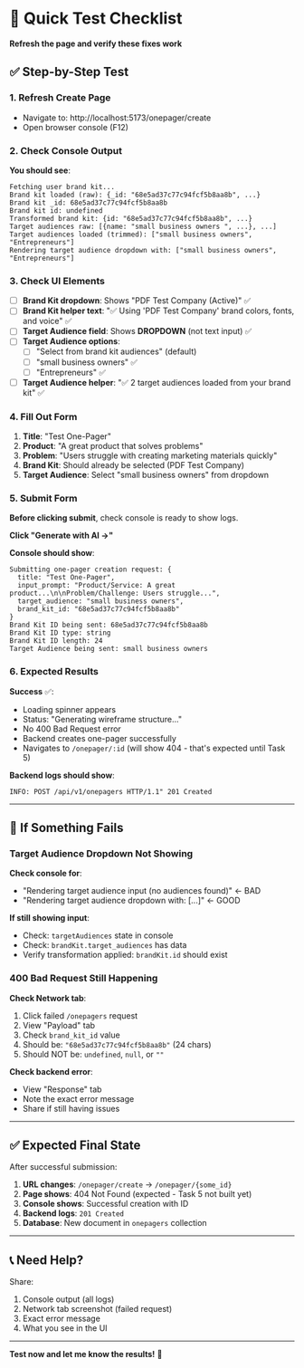 # 🎯 Quick Test Checklist

**Refresh the page and verify these fixes work**

## ✅ Step-by-Step Test

### 1. Refresh Create Page
- Navigate to: http://localhost:5173/onepager/create
- Open browser console (F12)

### 2. Check Console Output

**You should see**:
```
Fetching user brand kit...
Brand kit loaded (raw): {_id: "68e5ad37c77c94fcf5b8aa8b", ...}
Brand kit _id: 68e5ad37c77c94fcf5b8aa8b
Brand kit id: undefined
Transformed brand kit: {id: "68e5ad37c77c94fcf5b8aa8b", ...}
Target audiences raw: [{name: "small business owners ", ...}, ...]
Target audiences loaded (trimmed): ["small business owners", "Entrepreneurs"]
Rendering target audience dropdown with: ["small business owners", "Entrepreneurs"]
```

### 3. Check UI Elements

- [ ] **Brand Kit dropdown**: Shows "PDF Test Company (Active)" ✅
- [ ] **Brand Kit helper text**: "✅ Using 'PDF Test Company' brand colors, fonts, and voice" ✅
- [ ] **Target Audience field**: Shows **DROPDOWN** (not text input) ✅
- [ ] **Target Audience options**:
  - [ ] "Select from brand kit audiences" (default)
  - [ ] "small business owners" ✅
  - [ ] "Entrepreneurs" ✅
- [ ] **Target Audience helper**: "✅ 2 target audiences loaded from your brand kit" ✅

### 4. Fill Out Form

1. **Title**: "Test One-Pager"
2. **Product**: "A great product that solves problems"
3. **Problem**: "Users struggle with creating marketing materials quickly"
4. **Brand Kit**: Should already be selected (PDF Test Company)
5. **Target Audience**: Select "small business owners" from dropdown

### 5. Submit Form

**Before clicking submit**, check console is ready to show logs.

**Click "Generate with AI →"**

**Console should show**:
```
Submitting one-pager creation request: {
  title: "Test One-Pager",
  input_prompt: "Product/Service: A great product...\n\nProblem/Challenge: Users struggle...",
  target_audience: "small business owners",
  brand_kit_id: "68e5ad37c77c94fcf5b8aa8b"
}
Brand Kit ID being sent: 68e5ad37c77c94fcf5b8aa8b
Brand Kit ID type: string
Brand Kit ID length: 24
Target Audience being sent: small business owners
```

### 6. Expected Results

**Success** ✅:
- Loading spinner appears
- Status: "Generating wireframe structure..."
- No 400 Bad Request error
- Backend creates one-pager successfully
- Navigates to `/onepager/:id` (will show 404 - that's expected until Task 5)

**Backend logs should show**:
```
INFO: POST /api/v1/onepagers HTTP/1.1" 201 Created
```

---

## 🐛 If Something Fails

### Target Audience Dropdown Not Showing
**Check console for**:
- "Rendering target audience input (no audiences found)" ← BAD
- "Rendering target audience dropdown with: [...]" ← GOOD

**If still showing input**:
- Check: `targetAudiences` state in console
- Check: `brandKit.target_audiences` has data
- Verify transformation applied: `brandKit.id` should exist

### 400 Bad Request Still Happening
**Check Network tab**:
1. Click failed `/onepagers` request
2. View "Payload" tab
3. Check `brand_kit_id` value
4. Should be: `"68e5ad37c77c94fcf5b8aa8b"` (24 chars)
5. Should NOT be: `undefined`, `null`, or `""`

**Check backend error**:
- View "Response" tab
- Note the exact error message
- Share if still having issues

---

## ✅ Expected Final State

After successful submission:

1. **URL changes**: `/onepager/create` → `/onepager/{some_id}`
2. **Page shows**: 404 Not Found (expected - Task 5 not built yet)
3. **Console shows**: Successful creation with ID
4. **Backend logs**: `201 Created`
5. **Database**: New document in `onepagers` collection

---

## 📞 Need Help?

Share:
1. Console output (all logs)
2. Network tab screenshot (failed request)
3. Exact error message
4. What you see in the UI

---

**Test now and let me know the results!** 🚀
